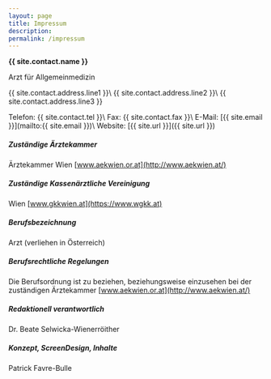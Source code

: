 ```yaml
---
layout: page
title: Impressum
description:
permalink: /impressum
---
```


**{{ site.contact.name }}**

Arzt für Allgemeinmedizin

{{ site.contact.address.line1 }}\\
{{ site.contact.address.line2 }}\\
{{ site.contact.address.line3 }}

Telefon:	{{ site.contact.tel }}\\
Fax:	{{ site.contact.fax }}\\
E-Mail:	[{{ site.email }}](mailto:{{ site.email }})\\
Website:	[{{ site.url }}]({{ site.url }})

##### Zuständige Ärztekammer
Ärztekammer Wien [www.aekwien.or.at](http://www.aekwien.at/)

##### Zuständige Kassenärztliche Vereinigung
Wien [www.gkkwien.at](https://www.wgkk.at)

##### Berufsbezeichnung
Arzt (verliehen in Österreich)

##### Berufsrechtliche Regelungen
Die Berufsordnung ist zu beziehen, beziehungsweise einzusehen bei der zuständigen Ärztekammer [www.aekwien.or.at](http://www.aekwien.at/)

##### Redaktionell verantwortlich
Dr. Beate Selwicka-Wienerröither

##### Konzept, ScreenDesign, Inhalte
Patrick Favre-Bulle
